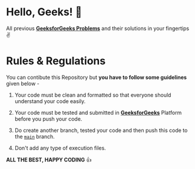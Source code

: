 # Hello, Geeks! 👋

All previous [**GeeksforGeeks Problems**][def1] and their solutions in your fingertips ✌️

# Rules & Regulations

You can contibute this Repository but **you have to follow some guidelines** given below -

1. Your code must be clean and formatted so that everyone should understand your code easily.

2. Your code must be tested and submitted in [**GeeksforGeeks**][def2] Platform before you push your code.

3. Do create another branch, tested your code and then push this code to the [`main`][def3] branch.

4. Don't add any type of execution files.

**ALL THE BEST, HAPPY CODING** 👍

[def1]: https://www.geeksforgeeks.org/explore/
[def2]: https://www.geeksforgeeks.org/
[def3]: https://github.com/debarghamitraroy/Data-Structure-and-Algorithms.git/tree/main
